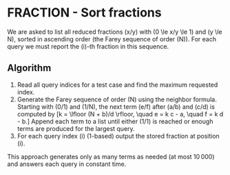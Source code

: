 # FRACTION - Sort fractions

We are asked to list all reduced fractions \(x/y\) with \(0 \le x/y \le 1\) and \(y \le N\), sorted in ascending order (the Farey sequence of order \(N\)). For each query we must report the \(i\)-th fraction in this sequence.

## Algorithm
1. Read all query indices for a test case and find the maximum requested index.
2. Generate the Farey sequence of order \(N\) using the neighbor formula. Starting with \(0/1\) and \(1/N\), the next term \(e/f\) after \(a/b\) and \(c/d\) is computed by
   \[k = \lfloor (N + b)/d \rfloor, \quad e = k c - a, \quad f = k d - b.\]
   Append each term to a list until either \(1/1\) is reached or enough terms are produced for the largest query.
3. For each query index \(i\) (1-based) output the stored fraction at position \(i\).

This approach generates only as many terms as needed (at most 10 000) and answers each query in constant time.
